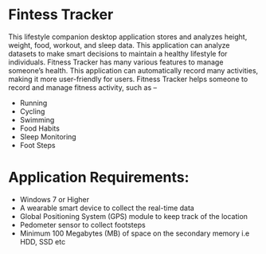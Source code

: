 # Fintess Tracker
This lifestyle companion desktop application stores and analyzes height, weight, food, workout, and sleep data. This application can analyze datasets to make smart decisions to maintain a healthy lifestyle for individuals. Fitness Tracker has many various features to manage someone’s health. This application can automatically record many activities, making it more user-friendly for users. Fitness Tracker helps someone to record and manage fitness activity, such as –
* Running
* Cycling
* Swimming
* Food Habits
* Sleep Monitoring
* Foot Steps
# Application Requirements:
-	Windows 7 or Higher
-	A wearable smart device to collect the real-time data
-	Global Positioning System (GPS) module to keep track of the location
-	Pedometer sensor to collect footsteps
-	Minimum 100 Megabytes (MB) of space on the secondary memory i.e HDD, SSD etc

